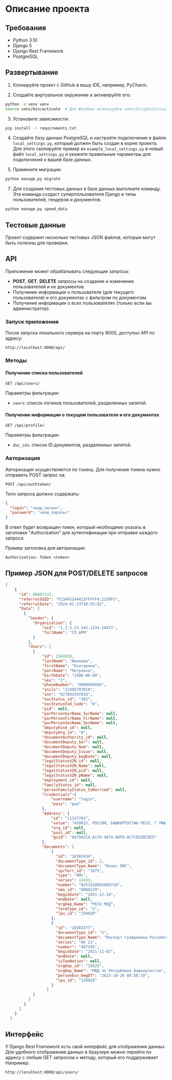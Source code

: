 
# Описание проекта

## Требования
- Python 3.10
- Django 5
- Django Rest Framework
- PostgreSQL

## Развертывание

1. Клонируйте проект с GitHub в вашу IDE, например, PyCharm.

2. Создайте виртуальное окружение и активируйте его:
```bash
python -m venv venv
source venv/bin/activate  # Для Windows используйте venv\Scriptsctivate
```

3. Установите зависимости:
```bash
pip install -r requirements.txt
```

4. Создайте базу данных PostgreSQL и настройте подключение в файле `local_settings.py`, который должен быть создан в корне проекта. Для этого скопируйте пример из `example_local_settings.py` в новый файл `local_settings.py` и укажите правильные параметры для подключения к вашей базе данных.

5. Примените миграции:
```bash
python manage.py migrate
```

7. Для создания тестовых данных в базе данных выполните команду. Эта команда создаст суперпользователя Django и типы пользователей, гендеров и документов.
```bash
python manage.py speed_data
```

## Тестовые данные

Проект содержит несколько тестовых JSON файлов, которые могут быть полезны для проверки.

## API

Приложение может обрабатывать следующие запросы:

- **POST**, **GET**, **DELETE** запросы на создание и изменение пользователей и их документов.
- Получение информации о пользователе (для текущего пользователя) и его документах с фильтром по документам.
- Получение информации о всех пользователях (только если вы администратор).

### Запуск приложения

После запуска локального сервера на порту 8000, доступно API по адресу:
```
http://localhost:8000/api/
```

### Методы

#### Получение списка пользователей

`GET /api/users/`

Параметры фильтрации: 
- `users`: список логинов пользователей, разделенных запятой.

#### Получение информации о текущем пользователе и его документах

`GET /api/profile/`

Параметры фильтрации:
- `doc_ids`: список ID документов, разделенных запятой.

### Авторизация

Авторизация осуществляется по токену. Для получения токена нужно отправить POST запрос на:
```
POST /api/authtoken/
```
Тело запроса должно содержать:
```json
{
  "login": "<ваш_логин>",
  "password": "<ваш_пароль>"
}
```
В ответ будет возвращен токен, который необходимо указать в заголовке "Authorization" для аутентификации при отправке каждого запроса.

Пример заголовка для авторизации:
```
Authorization: Token <token>
```

## Пример JSON для POST/DELETE запросов

```json
[
    {
      "id": 80087332,
      "referralGUID": "F234FG244422FFFFF4:232RFS",
      "referralDate": "2024-01-23T18:55:02",
      "Data": [
        {
          "Sender": {
            "Organization": {
                "oid": "1.2.5.23.543.1234.18972",
                "fullName": "СП.АРМ"
            }
          },
          "Users": [
            {
                "id": 1504926,
                "lastName": "Иванова",
                "firstName": "Екатерина",
                "patrName": "Петровна",
                "birthDate": "1996-06-08",
                "sex": "2",
                "phoneNumber": "9999999999",
                "snils": "12495797018",
                "inn": "027801597819",
                "socStatus_id": "102",
                "socStatusFed_Code": "8",
                "pid": null,
                "parPersonSurName_SurName": null,
                "parPersonFirName_FirName": null,
                "parPersonSecName_SecName": null,
                "deputyKind_id": null,
                "deputyOrg_id": "0",
                "documentAuthority_id": null,
                "documentDeputy_Ser": null,
                "documentDeputy_Num": null,
                "documentDeputy_Issue": null,
                "documentDeputy_begDate": null,
                "legalStatusVZN_id": null,
                "legalStatusVZN_Name": null,
                "legalStatusVZN_pid": null,
                "legalStatusVZN_pName": null,
                "employment_id": null,
                "familyStatus_id": null,
                "personFamilyStatus_IsMarried": null,
                "Credentials":{
                    "username": "login",
                    "pass": "pwd"
                },
                "Address": {
                    "id": "11337703",
                    "value": "450015, РОССИЯ, БАШКОРТОСТАН РЕСП, Г УФА, СОВЕТСКИЙ РАЙОН, РЫБНАЯ УЛ, д. 5, корп. Б, кв. ",
                    "org_id": null,
                    "post_id": null,
                    "guid": "8479A314-A179-4874-A8FD-AC7CED2BCEE5"
                },           
                "Documents": [
                    {
                      "id": "18382434", 
                      "documentType_id": 2,
                      "documentType_Name": "Полис ОМС",
                      "sprTerr_id": "1075",
                      "type": "ОМС",
                      "series": 12433,
                      "number": "0253310891000710",
                      "smo_id": "8000229",
                      "beginDate": "2021-12-14",
                      "endDate": null,
                      "orgDep_Name": "РЕСО МЕД",
                      "formType_id": "3",
                      "lpu_id": "150028"
                    },
                    {
                      "id": "18383277",
                      "documentType_id": "1",
                      "documentType_Name": "Паспорт гражданина Российской Федерации",
                      "series": "86 21",
                      "number": "407195",
                      "beginDate": "2021-11-02",
                      "endDate": null,
                      "isTwoNation": null,
                      "orgDep_id": "32625",
                      "orgDep_Name": "МВД по Республике Башкортостан",
                      "personEvn_begDT": "2023-10-26 08:58:19",
                      "lpu_id": "150028"
                    }
                  ]
            }
          ]        
        }
      ]
    }
  ]
```

## Интерфейс

У Django Rest Framework есть свой интерфейс для отображения данных.
Для удобного отображения данных в браузере можно перейти по адресу с любым GET запросом к методу, который его поддерживает
Например:

```
http://localhost:8000/api/users/
```